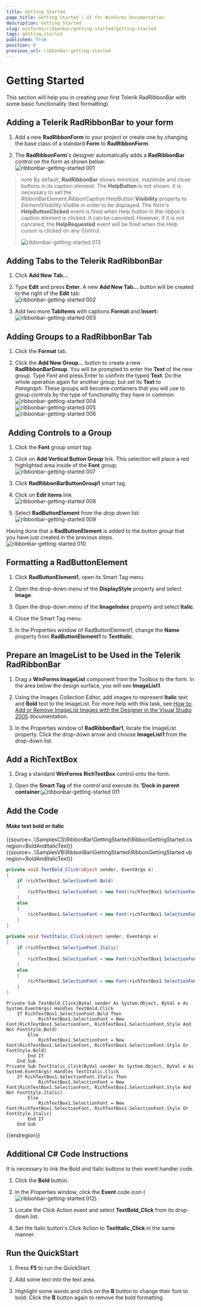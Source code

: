 ```yaml
---
title: Getting Started
page_title: Getting Started | UI for WinForms Documentation
description: Getting Started
slug: winforms/ribbonbar/getting-started/getting-started
tags: getting,started
published: True
position: 0
previous_url: ribbonbar-getting-started
---
```


# Getting Started



This section will help you in creating your first Telerik RadRibbonBar with some basic functionality (test formatting).

## Adding a Telerik RadRibbonBar to your form

1. Add a new __RadRibbonForm__ to your project or create one by changing the base class of a standard __Form__ to __RadRibbonForm__.

1. The __RadRibbonForm__'s designer automatically adds a __RadRibbonBar__ control on the form as shown below:<br>![ribbonbar-getting-started 001](images/ribbonbar-getting-started001.png)

>note By default, __RadRibbonBar__ shows minimize, mazimize and close buttons in its caption element. The __HelpButton__ is not shown. It is necessary to set the RibbonBarElement.RibbonCaption.HelpButton.__Visibility__ property to *ElementVisibility.Visible* in order to be displayed. The form's __HelpButtonClicked__ event is fired when Help button in the ribbon's caption element is clicked. It can be canceled. However, if it is not canceled, the __HelpRequested__ event will be fired when the Help cursor is clicked on any Control. 
> 
> ![ribbonbar-getting-started 013](images/ribbonbar-getting-started013.png)

## Adding Tabs to the Telerik RadRibbonBar

1. Click __Add New Tab...__

1. Type __Edit__ and press __Enter__. A new __Add New Tab...__ button will be created to the right of the __Edit__ tab:<br>![ribbonbar-getting-started 002](images/ribbonbar-getting-started002.png)

1. Add two more __TabItems__ with captions __Format__ and __Insert:__ <br>![ribbonbar-getting-started 003](images/ribbonbar-getting-started003.png)



## Adding Groups to a RadRibbonBar Tab

1. Click the __Format__ tab.

1. Click the __Add New Group...__ button to create a new __RadRibbonBarGroup__. You will be prompted to enter the __Text__ of the new group. Type *Font* and press Enter to confirm the typed __Text__. Do the whole operation again for another group, but set its __Text__ to *Paragraph*. These groups will become containers that you will use to group controls by the type of functionality they have in common:<br>![ribbonbar-getting-started 004](images/ribbonbar-getting-started004.png)<br>![ribbonbar-getting-started 005](images/ribbonbar-getting-started005.png)<br>![ribbonbar-getting-started 006](images/ribbonbar-getting-started006.png)

##  Adding Controls to a Group

1. Click the __Font__ group *smart tag*.

1. Click on __Add Vertical Button Group__ link. This selection will place a red highlighted area inside of the __Font__ group:<br>![ribbonbar-getting-started 007](images/ribbonbar-getting-started007.png)

1. Click __RadRibbonBarButtonGroup1__ smart tag.

1. Click on __Edit items__ link <br>![ribbonbar-getting-started 008](images/ribbonbar-getting-started008.png)

1. Select __RadButtonElement__ from the *drop down* list: <br>![ribbonbar-getting-started 009](images/ribbonbar-getting-started009.png)

Having done that a __RadButtonElement__ is added to the *button group* that you have just created in the previous steps.<br>![ribbonbar-getting-started 010](images/ribbonbar-getting-started010.png)

## Formatting a RadButtonElement

1. Click __RadButtonElement1__, open its Smart Tag menu.

1. Open the drop-down menu of the __DisplayStyle__ property and select __Image__.

1. Open the drop-down menu of the __ImageIndex__ property and select __Italic__.

1. Close the Smart Tag menu.

1. In the Properties window of RadButtonElement1, change the __Name__ property from __RadButtonElement1__ to __TextItalic__.

## Prepare an ImageList to be Used in the Telerik RadRibbonBar

1. Drag a __WinForms ImageList__ component from the Toolbox to the form.  In the area below the design surface, you will see __ImageList1__.

1. Using the Images Collection Editor, add images to represent __Italic__ text and __Bold__ text to the ImageList. For more help with this task, see [How to: Add or Remove ImageList Images with the Designer in the Visual Studio 2005](http://msdn2.microsoft.com/en-us/library/ms233674.aspx) documentation.

1. In the Properties window of __RadRibbonBar1__, locate the ImageList property. Click the drop-down arrow and choose __ImageList1__ from the drop-down list.

## Add a RichTextBox

1. Drag a standard __WinForms RichTextBox__ control onto the form.

1. Open the __Smart Tag__ of the control and execute its __'Dock in parent container__:![ribbonbar-getting-started 011](images/ribbonbar-getting-started011.png)

## Add the Code 

#### Make text bold or italic

{{source=..\SamplesCS\RibbonBar\GettingStarted\RibbonGettingStarted.cs region=BoldAndItalicText}} 
{{source=..\SamplesVB\RibbonBar\GettingStarted\RibbonGettingStarted.vb region=BoldAndItalicText}} 

````C#
private void TextBold_Click(object sender, EventArgs e)
{
    if (richTextBox1.SelectionFont.Bold)     
    {
        richTextBox1.SelectionFont = new Font(richTextBox1.SelectionFont, richTextBox1.SelectionFont.Style & ~FontStyle.Bold); 
    }     
    else   
    {
        richTextBox1.SelectionFont = new Font(richTextBox1.SelectionFont, richTextBox1.SelectionFont.Style | FontStyle.Bold);   
    }
}
 
private void TextItalic_Click(object sender, EventArgs e)
{
    if (richTextBox1.SelectionFont.Italic)     
    {
        richTextBox1.SelectionFont = new Font(richTextBox1.SelectionFont, richTextBox1.SelectionFont.Style & ~FontStyle.Italic);     
    }     
    else       
    {
        richTextBox1.SelectionFont = new Font(richTextBox1.SelectionFont, richTextBox1.SelectionFont.Style | FontStyle.Italic);
    }
}

````
````VB.NET
Private Sub TextBold_Click(ByVal sender As System.Object, ByVal e As System.EventArgs) Handles TextBold.Click
    If RichTextBox1.SelectionFont.Bold Then
            RichTextBox1.SelectionFont = New Font(RichTextBox1.SelectionFont, RichTextBox1.SelectionFont.Style And Not FontStyle.Bold)
        Else
            RichTextBox1.SelectionFont = New Font(RichTextBox1.SelectionFont, RichTextBox1.SelectionFont.Style Or FontStyle.Bold)
        End If
    End Sub
Private Sub TextItalic_Click(ByVal sender As System.Object, ByVal e As System.EventArgs) Handles TextItalic.Click
    If RichTextBox1.SelectionFont.Italic Then
            RichTextBox1.SelectionFont = New Font(RichTextBox1.SelectionFont, RichTextBox1.SelectionFont.Style And Not FontStyle.Italic)
        Else
            RichTextBox1.SelectionFont = New Font(RichTextBox1.SelectionFont, RichTextBox1.SelectionFont.Style Or FontStyle.Italic)
        End If
    End Sub

````

{{endregion}}

## Additional C# Code Instructions

It is necessary to link the Bold and Italic buttons to their event handler code.

1. Click the __Bold__ button.

1. In the Properties window, click the __Event__ code icon (![ribbonbar-getting-started 012](images/ribbonbar-getting-started012.png)).

1. Locate the Click Action event and select __TextBold_Click__ from its drop-down list.

1. Set the Italic button's Click Action to __TextItalic_Click__ in the same manner.

## Run the QuickStart

1. Press __F5__ to run the QuickStart.

1. Add some text into the text area.

1. Highlight some words and click on the __B__ button to change their font to bold. Click the __B__ button again to remove the bold formatting.